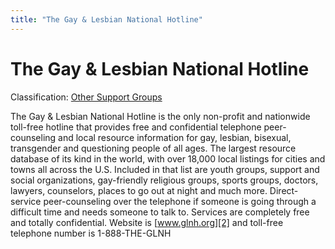 ```yaml
---
title: "The Gay & Lesbian National Hotline"
---
```



The Gay & Lesbian National Hotline
==================================

Classification: [Other Support Groups][1]

The Gay & Lesbian National Hotline is the only non-profit and nationwide toll-free hotline that provides free and confidential telephone peer-counseling and local resource information for gay, lesbian, bisexual, transgender and questioning people of all ages. The largest resource database of its kind in the world, with over 18,000 local listings for cities and towns all across the U.S. Included in that list are youth groups, support and social organizations, gay-friendly religious groups, sports groups, doctors, lawyers, counselors, places to go out at night and much more. Direct-service peer-counseling over the telephone if someone is going through a difficult time and needs someone to talk to. Services are completely free and totally confidential. Website is [www.glnh.org][2] and toll-free telephone number is 1-888-THE-GLNH


[1]: /taxonomy/term/19
[2]: http://www.glnh.org






